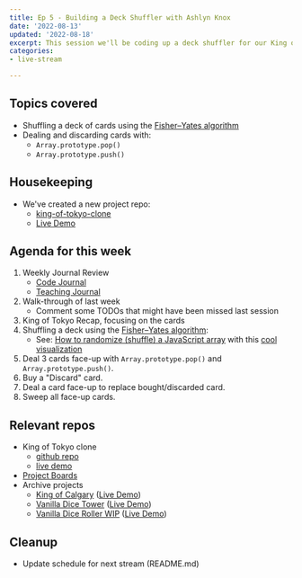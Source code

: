 ```yaml
---
title: Ep 5 - Building a Deck Shuffler with Ashlyn Knox
date: '2022-08-13'
updated: '2022-08-18'
excerpt: This session we'll be coding up a deck shuffler for our King of Tokyo clone with Ashlyn Knox, instructor at SAIT and software developer at Fedora.
categories: 
- live-stream

---
```

## Topics covered
- Shuffling a deck of cards using the [Fisher–Yates algorithm](https://en.wikipedia.org/wiki/Fisher%E2%80%93Yates_shuffle)
- Dealing and discarding cards with:
    - `Array.prototype.pop()`
    - `Array.prototype.push()`

## Housekeeping
- We've created a new project repo:
    - [king-of-tokyo-clone](https://github.com/browsertherapy/king-of-tokyo-clone/)
    - [Live Demo](https://browsertherapy.github.io/king-of-tokyo-clone/)

## Agenda for this week
1. Weekly Journal Review
    - [Code Journal](https://acidtone.github.io/code-journal/)
    - [Teaching Journal](https://acidtone.github.io/teaching-journal/)
2. Walk-through of last week
    - Comment some TODOs that might have been missed last session
3. King of Tokyo Recap, focusing on the cards
4. Shuffling a deck using the [Fisher–Yates algorithm](https://en.wikipedia.org/wiki/Fisher%E2%80%93Yates_shuffle):
    - See: [How to randomize (shuffle) a JavaScript array](https://stackoverflow.com/questions/2450954/how-to-randomize-shuffle-a-javascript-array) with this [cool visualization](https://bost.ocks.org/mike/shuffle/)
5. Deal 3 cards face-up with `Array.prototype.pop()` and `Array.prototype.push()`.
6. Buy a "Discard" card.
7. Deal a card face-up to replace bought/discarded card.
8. Sweep all face-up cards.

## Relevant repos
- King of Tokyo clone
    - [github repo](https://github.com/browsertherapy/king-of-tokyo-clone/)
    - [live demo](https://browsertherapy.github.io/king-of-tokyo-clone/)
- [Project Boards](https://github.com/orgs/browsertherapy/projects)
- Archive projects
    - [King of Calgary](https://github.com/acidtone/king-of-calgary) ([Live Demo](https://acidtone.github.io/king-of-calgary/))
    - [Vanilla Dice Tower](https://github.com/acidtone/dice-roller-vanilla/) ([Live Demo](https://acidtone.github.io/dice-tower-vanilla))
    - [Vanilla Dice Roller WIP](https://github.com/acidtone/dice-roller-vanilla) ([Live Demo](https://acidtone.github.io/dice-roller-vanilla/))

## Cleanup
- Update schedule for next stream (README.md)